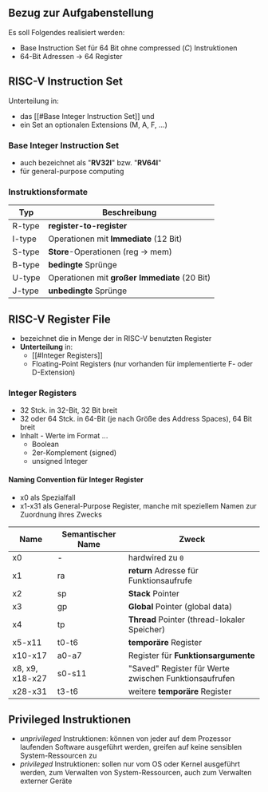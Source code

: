 ## Bezug zur Aufgabenstellung
Es soll Folgendes realisiert werden:
- Base Instruction Set für 64 Bit ohne compressed (*C*) Instruktionen
- 64-Bit Adressen -> 64 Register

## RISC-V Instruction Set
Unterteilung in:
- das [[#Base Integer Instruction Set]] und
- ein Set an optionalen Extensions (M, A, F, ...)
### Base Integer Instruction Set
- auch bezeichnet als "**RV32I**" bzw. "**RV64I**"
- für general-purpose computing
### Instruktionsformate

| Typ    | Beschreibung                                  |
| ------ | --------------------------------------------- |
| R-type | **register-to-register**                      |
| I-type | Operationen mit **Immediate** (12 Bit)        |
| S-type | **Store**-Operationen (reg -> mem)            |
| B-type | **bedingte** Sprünge                          |
| U-type | Operationen mit **großer Immediate** (20 Bit) |
| J-type | **unbedingte** Sprünge                        |
## RISC-V Register File
- bezeichnet die in Menge der in RISC-V benutzten Register
- **Unterteilung** in:
	- [[#Integer Registers]]
	- Floating-Point Registers (nur vorhanden für implementierte F- oder D-Extension)
### Integer Registers
- 32 Stck. in 32-Bit, 32 Bit breit
- 32 oder 64 Stck. in 64-Bit (je nach Größe des Address Spaces), 64 Bit breit
- Inhalt - Werte im Format ...
	- Boolean
	- 2er-Komplement (signed)
	- unsigned Integer
#### Naming Convention für Integer Register
- x0 als Spezialfall
- x1-x31 als General-Purpose Register, manche mit speziellem Namen zur Zuordnung ihres Zwecks

| Name            | Semantischer Name | Zweck                                                 |
| --------------- | ----------------- | ----------------------------------------------------- |
| x0              | -                 | hardwired zu `0`                                      |
| x1              | ra                | **return** Adresse für Funktionsaufrufe               |
| x2              | sp                | **Stack** Pointer                                     |
| x3              | gp                | **Global** Pointer (global data)                      |
| x4              | tp                | **Thread** Pointer (thread-lokaler Speicher)          |
| x5-x11          | t0-t6             | **temporäre** Register                                |
| x10-x17         | a0-a7             | Register für **Funktionsargumente**                   |
| x8, x9, x18-x27 | s0-s11            | "Saved" Register für Werte zwischen Funktionsaufrufen |
| x28-x31         | t3-t6             | weitere **temporäre** Register                        |
## Privileged Instruktionen
- *unprivileged* Instruktionen: können von jeder auf dem Prozessor laufenden Software ausgeführt werden, greifen auf keine sensiblen System-Ressourcen zu
- *privileged* Instruktionen: sollen nur vom OS oder Kernel ausgeführt werden, zum Verwalten von System-Ressourcen, auch zum Verwalten externer Geräte
